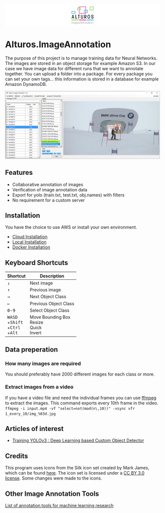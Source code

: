 ![Alturos.ImageAnnotation](doc/logo-banner.png)

# Alturos.ImageAnnotation

The purpose of this project is to manage training data for Neural Networks. The images are stored in an object storage for example Amazon S3.
In our case we have image data for different runs that we want to annotate together. You can upload a folder into a package.
For every package you can set your own tags... this information is stored in a database for example Amazon DynamoDB.

![object detection result](/doc/AlturosImageAnnotation.png)

## Features

 - Collaborative annotation of images
 - Verification of image annotation data
 - Export for yolo (train.txt, test.txt, obj.names) with filters
 - No requirement for a custom server

## Installation

You have the choice to use AWS or install your own environment.

- [Cloud Installation](doc/CLOUD_INSTALLATION.md)
- [Local Installation](doc/LOCAL_INSTALLATION.md)
- [Docker Installation](doc/DOCKER_INSTALLATION.md)

## Keyboard Shortcuts

Shortcut | Description | 
--- | --- |
<kbd>↓</kbd> | Next image |
<kbd>↑</kbd> | Previous image |
<kbd>→</kbd> | Next Object Class |
<kbd>←</kbd> | Previous Object Class |
<kbd>0</kbd>-<kbd>9</kbd> | Select Object Class |
<kbd>W</kbd><kbd>A</kbd><kbd>S</kbd><kbd>D</kbd><br>+<kbd>Shift</kbd><br>+<kbd>Ctrl</kbd><br>+<kbd>Alt</kbd> | Move Bounding Box<br>Resize<br>Quick<br>Invert

## Data preperation

### How many images are required

You should preferably have 2000 different images for each class or more.

### Extract images from a video

If you have a video file and need the individual frames you can use [ffmpeg](https://ffmpeg.org) to extract the images. This command exports every 10th frame in the video.
`ffmpeg -i input.mp4 -vf "select=not(mod(n\,10))" -vsync vfr 1_every_10/img_%03d.jpg`

## Articles of interest

- [Training YOLOv3 : Deep Learning based Custom Object Detector](https://www.learnopencv.com/training-yolov3-deep-learning-based-custom-object-detector/)

## Credits

This program uses icons from the Silk icon set created by Mark James, which can be found [here](http://www.famfamfam.com/lab/icons/silk/).
The icon set is licensed under a [CC BY 3.0 license](https://creativecommons.org/licenses/by/3.0/). Some changes were made to the icons.

## Other Image Annotation Tools

[List of annotation tools for machine learning research](https://simonwenkel.com/2019/07/19/list-of-annotation-tools-for-machine-learning-research.html)
